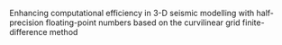 Enhancing computational efficiency in 3-D seismic modelling with half-precision floating-point numbers based on the curvilinear grid finite-difference method
